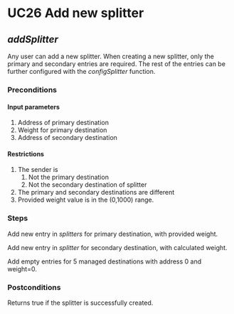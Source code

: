 # UC26 Add new splitter
## <i>addSplitter</i>

Any user can add a new splitter. When creating a new splitter, only the primary and secondary entries are required. The rest of the entries can be further configured with the <i>configSplitter</i> function.

### Preconditions
#### Input parameters
1. Address of primary destination
2. Weight for primary destination
3. Address of secondary destination

#### Restrictions
1. The sender is
    1. Not the primary destination
    2. Not the secondary destination of splitter
2. The primary and secondary destinations are different
3. Provided weight value is in the (0,1000) range.

### Steps
Add new entry in <i>splitters</i> for primary destination, with provided weight.

Add new entry in <i>splitter</i> for secondary destination, with calculated weight.

Add empty entries for 5 managed destinations with address 0 and weight=0.

### Postconditions
Returns true if the splitter is successfully created.
